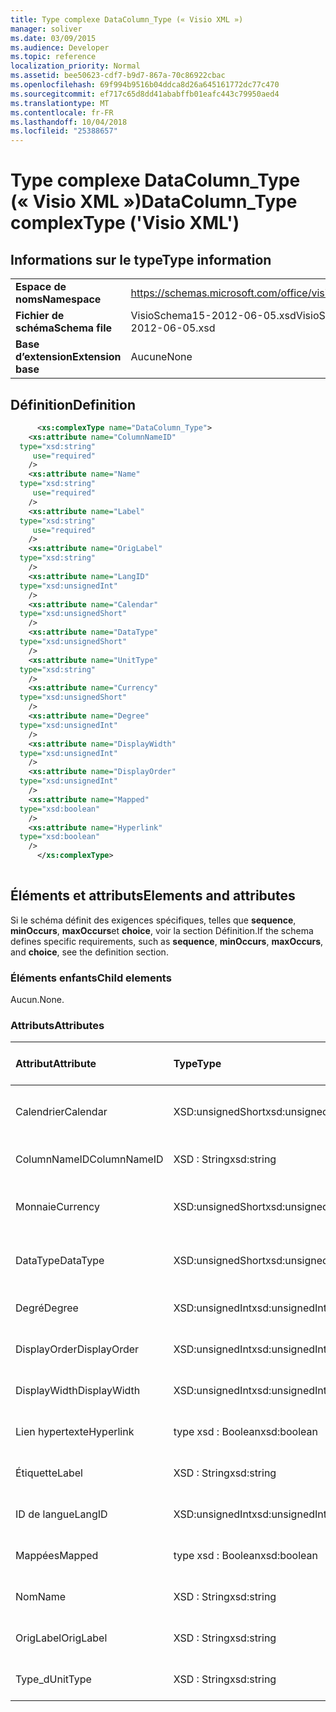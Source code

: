 ```yaml
---
title: Type complexe DataColumn_Type (« Visio XML »)
manager: soliver
ms.date: 03/09/2015
ms.audience: Developer
ms.topic: reference
localization_priority: Normal
ms.assetid: bee50623-cdf7-b9d7-867a-70c86922cbac
ms.openlocfilehash: 69f994b9516b04ddca8d26a645161772dc77c470
ms.sourcegitcommit: ef717c65d8dd41ababffb01eafc443c79950aed4
ms.translationtype: MT
ms.contentlocale: fr-FR
ms.lasthandoff: 10/04/2018
ms.locfileid: "25388657"
---
```

# <a name="datacolumntype-complextype-visio-xml"></a><span data-ttu-id="0aac2-102">Type complexe DataColumn_Type (« Visio XML »)</span><span class="sxs-lookup"><span data-stu-id="0aac2-102">DataColumn_Type complexType ('Visio XML')</span></span>

## <a name="type-information"></a><span data-ttu-id="0aac2-103">Informations sur le type</span><span class="sxs-lookup"><span data-stu-id="0aac2-103">Type information</span></span>

|||
|:-----|:-----|
|<span data-ttu-id="0aac2-104">**Espace de noms**</span><span class="sxs-lookup"><span data-stu-id="0aac2-104">**Namespace**</span></span> <br/> |https://schemas.microsoft.com/office/visio/2011/1/core  <br/> |
|<span data-ttu-id="0aac2-105">**Fichier de schéma**</span><span class="sxs-lookup"><span data-stu-id="0aac2-105">**Schema file**</span></span> <br/> |<span data-ttu-id="0aac2-106">VisioSchema15-2012-06-05.xsd</span><span class="sxs-lookup"><span data-stu-id="0aac2-106">VisioSchema15-2012-06-05.xsd</span></span>  <br/> |
|<span data-ttu-id="0aac2-107">**Base d’extension**</span><span class="sxs-lookup"><span data-stu-id="0aac2-107">**Extension base**</span></span> <br/> |<span data-ttu-id="0aac2-108">Aucune</span><span class="sxs-lookup"><span data-stu-id="0aac2-108">None</span></span>  <br/> |
   
## <a name="definition"></a><span data-ttu-id="0aac2-109">Définition</span><span class="sxs-lookup"><span data-stu-id="0aac2-109">Definition</span></span>

```XML
      <xs:complexType name="DataColumn_Type">
    <xs:attribute name="ColumnNameID"
  type="xsd:string"
     use="required"
    />
    <xs:attribute name="Name"
  type="xsd:string"
     use="required"
    />
    <xs:attribute name="Label"
  type="xsd:string"
     use="required"
    />
    <xs:attribute name="OrigLabel"
  type="xsd:string"
    />
    <xs:attribute name="LangID"
  type="xsd:unsignedInt"
    />
    <xs:attribute name="Calendar"
  type="xsd:unsignedShort"
    />
    <xs:attribute name="DataType"
  type="xsd:unsignedShort"
    />
    <xs:attribute name="UnitType"
  type="xsd:string"
    />
    <xs:attribute name="Currency"
  type="xsd:unsignedShort"
    />
    <xs:attribute name="Degree"
  type="xsd:unsignedInt"
    />
    <xs:attribute name="DisplayWidth"
  type="xsd:unsignedInt"
    />
    <xs:attribute name="DisplayOrder"
  type="xsd:unsignedInt"
    />
    <xs:attribute name="Mapped"
  type="xsd:boolean"
    />
    <xs:attribute name="Hyperlink"
  type="xsd:boolean"
    />
      </xs:complexType>
      
```

## <a name="elements-and-attributes"></a><span data-ttu-id="0aac2-110">Éléments et attributs</span><span class="sxs-lookup"><span data-stu-id="0aac2-110">Elements and attributes</span></span>

<span data-ttu-id="0aac2-111">Si le schéma définit des exigences spécifiques, telles que **sequence**, **minOccurs**, **maxOccurs**et **choice**, voir la section Définition.</span><span class="sxs-lookup"><span data-stu-id="0aac2-111">If the schema defines specific requirements, such as **sequence**, **minOccurs**, **maxOccurs**, and **choice**, see the definition section.</span></span> 
  
### <a name="child-elements"></a><span data-ttu-id="0aac2-112">Éléments enfants</span><span class="sxs-lookup"><span data-stu-id="0aac2-112">Child elements</span></span>

<span data-ttu-id="0aac2-113">Aucun.</span><span class="sxs-lookup"><span data-stu-id="0aac2-113">None.</span></span>
  
### <a name="attributes"></a><span data-ttu-id="0aac2-114">Attributs</span><span class="sxs-lookup"><span data-stu-id="0aac2-114">Attributes</span></span>

|<span data-ttu-id="0aac2-115">**Attribut**</span><span class="sxs-lookup"><span data-stu-id="0aac2-115">**Attribute**</span></span>|<span data-ttu-id="0aac2-116">**Type**</span><span class="sxs-lookup"><span data-stu-id="0aac2-116">**Type**</span></span>|<span data-ttu-id="0aac2-117">**Obligatoire**</span><span class="sxs-lookup"><span data-stu-id="0aac2-117">**Required**</span></span>|<span data-ttu-id="0aac2-118">**Description**</span><span class="sxs-lookup"><span data-stu-id="0aac2-118">**Description**</span></span>|<span data-ttu-id="0aac2-119">**Valeurs possibles**</span><span class="sxs-lookup"><span data-stu-id="0aac2-119">**Possible values**</span></span>|
|:-----|:-----|:-----|:-----|:-----|
|<span data-ttu-id="0aac2-120">Calendrier</span><span class="sxs-lookup"><span data-stu-id="0aac2-120">Calendar</span></span>  <br/> |<span data-ttu-id="0aac2-121">XSD:unsignedShort</span><span class="sxs-lookup"><span data-stu-id="0aac2-121">xsd:unsignedShort</span></span>  <br/> |<span data-ttu-id="0aac2-122">facultatif</span><span class="sxs-lookup"><span data-stu-id="0aac2-122">optional</span></span>  <br/> ||<span data-ttu-id="0aac2-123">Valeurs du type xsd:unsignedShort.</span><span class="sxs-lookup"><span data-stu-id="0aac2-123">Values of the xsd:unsignedShort type.</span></span>  <br/> |
|<span data-ttu-id="0aac2-124">ColumnNameID</span><span class="sxs-lookup"><span data-stu-id="0aac2-124">ColumnNameID</span></span>  <br/> |<span data-ttu-id="0aac2-125">XSD : String</span><span class="sxs-lookup"><span data-stu-id="0aac2-125">xsd:string</span></span>  <br/> |<span data-ttu-id="0aac2-126">obligatoire</span><span class="sxs-lookup"><span data-stu-id="0aac2-126">required</span></span>  <br/> ||<span data-ttu-id="0aac2-127">Valeurs du type xsd : String.</span><span class="sxs-lookup"><span data-stu-id="0aac2-127">Values of the xsd:string type.</span></span>  <br/> |
|<span data-ttu-id="0aac2-128">Monnaie</span><span class="sxs-lookup"><span data-stu-id="0aac2-128">Currency</span></span>  <br/> |<span data-ttu-id="0aac2-129">XSD:unsignedShort</span><span class="sxs-lookup"><span data-stu-id="0aac2-129">xsd:unsignedShort</span></span>  <br/> |<span data-ttu-id="0aac2-130">facultatif</span><span class="sxs-lookup"><span data-stu-id="0aac2-130">optional</span></span>  <br/> ||<span data-ttu-id="0aac2-131">Valeurs du type xsd:unsignedShort.</span><span class="sxs-lookup"><span data-stu-id="0aac2-131">Values of the xsd:unsignedShort type.</span></span>  <br/> |
|<span data-ttu-id="0aac2-132">DataType</span><span class="sxs-lookup"><span data-stu-id="0aac2-132">DataType</span></span>  <br/> |<span data-ttu-id="0aac2-133">XSD:unsignedShort</span><span class="sxs-lookup"><span data-stu-id="0aac2-133">xsd:unsignedShort</span></span>  <br/> |<span data-ttu-id="0aac2-134">facultatif</span><span class="sxs-lookup"><span data-stu-id="0aac2-134">optional</span></span>  <br/> ||<span data-ttu-id="0aac2-135">Valeurs du type xsd:unsignedShort.</span><span class="sxs-lookup"><span data-stu-id="0aac2-135">Values of the xsd:unsignedShort type.</span></span>  <br/> |
|<span data-ttu-id="0aac2-136">Degré</span><span class="sxs-lookup"><span data-stu-id="0aac2-136">Degree</span></span>  <br/> |<span data-ttu-id="0aac2-137">XSD:unsignedInt</span><span class="sxs-lookup"><span data-stu-id="0aac2-137">xsd:unsignedInt</span></span>  <br/> |<span data-ttu-id="0aac2-138">facultatif</span><span class="sxs-lookup"><span data-stu-id="0aac2-138">optional</span></span>  <br/> ||<span data-ttu-id="0aac2-139">Valeurs du type xsd:unsignedInt.</span><span class="sxs-lookup"><span data-stu-id="0aac2-139">Values of the xsd:unsignedInt type.</span></span>  <br/> |
|<span data-ttu-id="0aac2-140">DisplayOrder</span><span class="sxs-lookup"><span data-stu-id="0aac2-140">DisplayOrder</span></span>  <br/> |<span data-ttu-id="0aac2-141">XSD:unsignedInt</span><span class="sxs-lookup"><span data-stu-id="0aac2-141">xsd:unsignedInt</span></span>  <br/> |<span data-ttu-id="0aac2-142">facultatif</span><span class="sxs-lookup"><span data-stu-id="0aac2-142">optional</span></span>  <br/> ||<span data-ttu-id="0aac2-143">Valeurs du type xsd:unsignedInt.</span><span class="sxs-lookup"><span data-stu-id="0aac2-143">Values of the xsd:unsignedInt type.</span></span>  <br/> |
|<span data-ttu-id="0aac2-144">DisplayWidth</span><span class="sxs-lookup"><span data-stu-id="0aac2-144">DisplayWidth</span></span>  <br/> |<span data-ttu-id="0aac2-145">XSD:unsignedInt</span><span class="sxs-lookup"><span data-stu-id="0aac2-145">xsd:unsignedInt</span></span>  <br/> |<span data-ttu-id="0aac2-146">facultatif</span><span class="sxs-lookup"><span data-stu-id="0aac2-146">optional</span></span>  <br/> ||<span data-ttu-id="0aac2-147">Valeurs du type xsd:unsignedInt.</span><span class="sxs-lookup"><span data-stu-id="0aac2-147">Values of the xsd:unsignedInt type.</span></span>  <br/> |
|<span data-ttu-id="0aac2-148">Lien hypertexte</span><span class="sxs-lookup"><span data-stu-id="0aac2-148">Hyperlink</span></span>  <br/> |<span data-ttu-id="0aac2-149">type xsd : Boolean</span><span class="sxs-lookup"><span data-stu-id="0aac2-149">xsd:boolean</span></span>  <br/> |<span data-ttu-id="0aac2-150">facultatif</span><span class="sxs-lookup"><span data-stu-id="0aac2-150">optional</span></span>  <br/> ||<span data-ttu-id="0aac2-151">Valeurs du type de type xsd : Boolean.</span><span class="sxs-lookup"><span data-stu-id="0aac2-151">Values of the xsd:boolean type.</span></span>  <br/> |
|<span data-ttu-id="0aac2-152">Étiquette</span><span class="sxs-lookup"><span data-stu-id="0aac2-152">Label</span></span>  <br/> |<span data-ttu-id="0aac2-153">XSD : String</span><span class="sxs-lookup"><span data-stu-id="0aac2-153">xsd:string</span></span>  <br/> |<span data-ttu-id="0aac2-154">obligatoire</span><span class="sxs-lookup"><span data-stu-id="0aac2-154">required</span></span>  <br/> ||<span data-ttu-id="0aac2-155">Valeurs du type xsd : String.</span><span class="sxs-lookup"><span data-stu-id="0aac2-155">Values of the xsd:string type.</span></span>  <br/> |
|<span data-ttu-id="0aac2-156">ID de langue</span><span class="sxs-lookup"><span data-stu-id="0aac2-156">LangID</span></span>  <br/> |<span data-ttu-id="0aac2-157">XSD:unsignedInt</span><span class="sxs-lookup"><span data-stu-id="0aac2-157">xsd:unsignedInt</span></span>  <br/> |<span data-ttu-id="0aac2-158">facultatif</span><span class="sxs-lookup"><span data-stu-id="0aac2-158">optional</span></span>  <br/> ||<span data-ttu-id="0aac2-159">Valeurs du type xsd:unsignedInt.</span><span class="sxs-lookup"><span data-stu-id="0aac2-159">Values of the xsd:unsignedInt type.</span></span>  <br/> |
|<span data-ttu-id="0aac2-160">Mappées</span><span class="sxs-lookup"><span data-stu-id="0aac2-160">Mapped</span></span>  <br/> |<span data-ttu-id="0aac2-161">type xsd : Boolean</span><span class="sxs-lookup"><span data-stu-id="0aac2-161">xsd:boolean</span></span>  <br/> |<span data-ttu-id="0aac2-162">facultatif</span><span class="sxs-lookup"><span data-stu-id="0aac2-162">optional</span></span>  <br/> ||<span data-ttu-id="0aac2-163">Valeurs du type de type xsd : Boolean.</span><span class="sxs-lookup"><span data-stu-id="0aac2-163">Values of the xsd:boolean type.</span></span>  <br/> |
|<span data-ttu-id="0aac2-164">Nom</span><span class="sxs-lookup"><span data-stu-id="0aac2-164">Name</span></span>  <br/> |<span data-ttu-id="0aac2-165">XSD : String</span><span class="sxs-lookup"><span data-stu-id="0aac2-165">xsd:string</span></span>  <br/> |<span data-ttu-id="0aac2-166">obligatoire</span><span class="sxs-lookup"><span data-stu-id="0aac2-166">required</span></span>  <br/> ||<span data-ttu-id="0aac2-167">Valeurs du type xsd : String.</span><span class="sxs-lookup"><span data-stu-id="0aac2-167">Values of the xsd:string type.</span></span>  <br/> |
|<span data-ttu-id="0aac2-168">OrigLabel</span><span class="sxs-lookup"><span data-stu-id="0aac2-168">OrigLabel</span></span>  <br/> |<span data-ttu-id="0aac2-169">XSD : String</span><span class="sxs-lookup"><span data-stu-id="0aac2-169">xsd:string</span></span>  <br/> |<span data-ttu-id="0aac2-170">facultatif</span><span class="sxs-lookup"><span data-stu-id="0aac2-170">optional</span></span>  <br/> ||<span data-ttu-id="0aac2-171">Valeurs du type xsd : String.</span><span class="sxs-lookup"><span data-stu-id="0aac2-171">Values of the xsd:string type.</span></span>  <br/> |
|<span data-ttu-id="0aac2-172">Type_d</span><span class="sxs-lookup"><span data-stu-id="0aac2-172">UnitType</span></span>  <br/> |<span data-ttu-id="0aac2-173">XSD : String</span><span class="sxs-lookup"><span data-stu-id="0aac2-173">xsd:string</span></span>  <br/> |<span data-ttu-id="0aac2-174">facultatif</span><span class="sxs-lookup"><span data-stu-id="0aac2-174">optional</span></span>  <br/> ||<span data-ttu-id="0aac2-175">Valeurs du type xsd : String.</span><span class="sxs-lookup"><span data-stu-id="0aac2-175">Values of the xsd:string type.</span></span>  <br/> |
   

